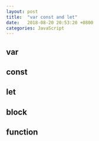 ```yaml
---
layout: post
title:  "var const and let"
date:   2018-08-20 20:53:20 +0800
categories: JavaScript
---
```


## var

## const 

## let

## block 

## function
